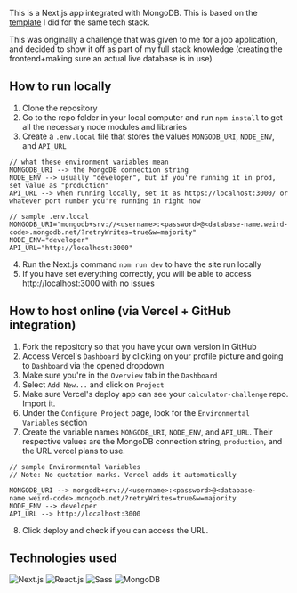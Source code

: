This is a Next.js app integrated with MongoDB. This is based on the [template](https://github.com/enricosebastian/next-mongo) I did for the same tech stack.

This was originally a challenge that was given to me for a job application, and decided to show it off as part of my full stack knowledge (creating the frontend+making sure an actual live database is in use)

## How to run locally
1. Clone the repository
1. Go to the repo folder in your local computer and run `npm install` to get all the necessary node modules and libraries
1. Create a `.env.local` file that stores the values `MONGODB_URI`, `NODE_ENV`, and `API_URL`
```
// what these environment variables mean
MONGODB_URI --> the MongoDB connection string
NODE_ENV --> usually "developer", but if you're running it in prod, set value as "production"
API_URL --> when running locally, set it as https://localhost:3000/ or whatever port number you're running in right now
```
```
// sample .env.local
MONGODB_URI="mongodb+srv://<username>:<password>@<database-name.weird-code>.mongodb.net/?retryWrites=true&w=majority"
NODE_ENV="developer"
API_URL="http://localhost:3000"
```
4. Run the Next.js command `npm run dev` to have the site run locally
1. If you have set everything correctly, you will be able to access http://localhost:3000 with no issues

## How to host online (via Vercel + GitHub integration)
1. Fork the repository so that you have your own version in GitHub
1. Access Vercel's `Dashboard` by clicking on your profile picture and going to `Dashboard` via the opened dropdown
1. Make sure you're in the `Overview` tab in the `Dashboard`
1. Select `Add New...` and click on `Project`
1. Make sure Vercel's deploy app can see your `calculator-challenge` repo. Import it.
1. Under the `Configure Project` page, look for the `Environmental Variables` section
1. Create the variable names `MONGODB_URI`, `NODE_ENV`, and `API_URL`. Their respective values are the MongoDB connection string, `production`, and the URL vercel plans to use.
```
// sample Environmental Variables
// Note: No quotation marks. Vercel adds it automatically

MONGODB_URI --> mongodb+srv://<username>:<password>@<database-name.weird-code>.mongodb.net/?retryWrites=true&w=majority
NODE_ENV --> developer
API_URL --> http://localhost:3000
```
8. Click deploy and check if you can access the URL.

## Technologies used
<!-- Badges acquired from: https://home.aveek.io/GitHub-Profile-Badges/ -->
![Next.js](https://img.shields.io/badge/Next.js-000000.svg?style=for-the-badge&logo=nextdotjs&logoColor=white)
![React.js](https://img.shields.io/badge/React-61DAFB.svg?style=for-the-badge&logo=React&logoColor=black)
![Sass](https://img.shields.io/badge/Sass-CC6699.svg?style=for-the-badge&logo=Sass&logoColor=white)
![MongoDB](https://img.shields.io/badge/MongoDB-47A248.svg?style=for-the-badge&logo=MongoDB&logoColor=white)